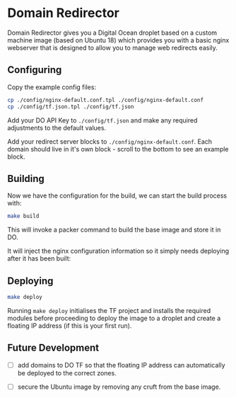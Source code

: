 # Domain Redirector

Domain Redirector gives you a Digital Ocean droplet based on a custom machine image (based on Ubuntu 18) which provides you with a basic nginx webserver that is designed to allow you to manage web redirects easily.

## Configuring

Copy the example config files:

```bash
cp ./config/nginx-default.conf.tpl ./config/nginx-default.conf
cp ./config/tf.json.tpl ./config/tf.json
```

Add your DO API Key to `./config/tf.json` and make any required adjustments to the default values.

Add your redirect server blocks to `./config/nginx-default.conf`. Each domain should live in it's own block - scroll to the bottom to see an example block.

## Building

Now we have the configuration for the build, we can start the build process with:

```bash
make build
```

This will invoke a packer command to build the base image and store it in DO.

It will inject the nginx configuration information so it simply needs deploying after it has been built:

## Deploying

```bash
make deploy
```

Running `make deploy` initialises the TF project and installs the required modules before proceeding to deploy the image to a droplet and create a floating IP address (if this is your first run).

## Future Development

 - [ ] add domains to DO TF so that the floating IP address can automatically be deployed to the correct zones.
 - [ ] secure the Ubuntu image by removing any cruft from the base image.
 